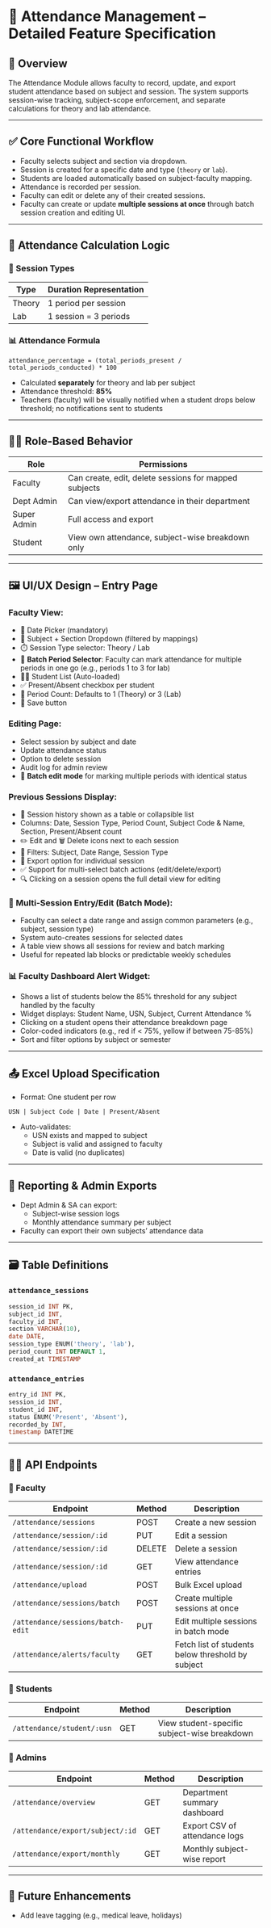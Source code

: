 # 📘 Attendance Management – Detailed Feature Specification

## 🧭 Overview
The Attendance Module allows faculty to record, update, and export student attendance based on subject and session. The system supports session-wise tracking, subject-scope enforcement, and separate calculations for theory and lab attendance.

---

## ✅ Core Functional Workflow
- Faculty selects subject and section via dropdown.
- Session is created for a specific date and type (`theory` or `lab`).
- Students are loaded automatically based on subject-faculty mapping.
- Attendance is recorded per session.
- Faculty can edit or delete any of their created sessions.
- Faculty can create or update **multiple sessions at once** through batch session creation and editing UI.

---

## 🧪 Attendance Calculation Logic

### 🧾 Session Types
| Type    | Duration Representation |
|---------|--------------------------|
| Theory  | 1 period per session     |
| Lab     | 1 session = 3 periods    |

### 📊 Attendance Formula
```
attendance_percentage = (total_periods_present / total_periods_conducted) * 100
```
- Calculated **separately** for theory and lab per subject
- Attendance threshold: **85%**
- Teachers (faculty) will be visually notified when a student drops below threshold; no notifications sent to students

---

## 👨‍🏫 Role-Based Behavior
| Role         | Permissions |
|--------------|-------------|
| Faculty      | Can create, edit, delete sessions for mapped subjects |
| Dept Admin   | Can view/export attendance in their department |
| Super Admin  | Full access and export |
| Student      | View own attendance, subject-wise breakdown only |

---

## 🖼️ UI/UX Design – Entry Page
### Faculty View:
- 📅 Date Picker (mandatory)
- 📘 Subject + Section Dropdown (filtered by mappings)
- ⏱️ Session Type selector: Theory / Lab
- 🔁 **Batch Period Selector**: Faculty can mark attendance for multiple periods in one go (e.g., periods 1 to 3 for lab)
- 🧑‍🎓 Student List (Auto-loaded)
- ✅ Present/Absent checkbox per student
- 🔢 Period Count: Defaults to 1 (Theory) or 3 (Lab)
- 💾 Save button

### Editing Page:
- Select session by subject and date
- Update attendance status
- Option to delete session
- Audit log for admin review
- 🔁 **Batch edit mode** for marking multiple periods with identical status

### Previous Sessions Display:
- 📜 Session history shown as a table or collapsible list
- Columns: Date, Session Type, Period Count, Subject Code & Name, Section, Present/Absent count
- ✏️ Edit and 🗑️ Delete icons next to each session
- 📅 Filters: Subject, Date Range, Session Type
- 🧾 Export option for individual session
- ✅ Support for multi-select batch actions (edit/delete/export)
- 🔍 Clicking on a session opens the full detail view for editing

### 📑 Multi-Session Entry/Edit (Batch Mode):
- Faculty can select a date range and assign common parameters (e.g., subject, session type)
- System auto-creates sessions for selected dates
- A table view shows all sessions for review and batch marking
- Useful for repeated lab blocks or predictable weekly schedules

### 📊 Faculty Dashboard Alert Widget:
- Shows a list of students below the 85% threshold for any subject handled by the faculty
- Widget displays: Student Name, USN, Subject, Current Attendance %
- Clicking on a student opens their attendance breakdown page
- Color-coded indicators (e.g., red if < 75%, yellow if between 75-85%)
- Sort and filter options by subject or semester

---

## 📤 Excel Upload Specification
- Format: One student per row
```
USN | Subject Code | Date | Present/Absent
```
- Auto-validates:
  - USN exists and mapped to subject
  - Subject is valid and assigned to faculty
  - Date is valid (no duplicates)

---

## 📅 Reporting & Admin Exports
- Dept Admin & SA can export:
  - Subject-wise session logs
  - Monthly attendance summary per subject
- Faculty can export their own subjects’ attendance data

---

## 🗃️ Table Definitions

### `attendance_sessions`
```sql
session_id INT PK,
subject_id INT,
faculty_id INT,
section VARCHAR(10),
date DATE,
session_type ENUM('theory', 'lab'),
period_count INT DEFAULT 1,
created_at TIMESTAMP
```

### `attendance_entries`
```sql
entry_id INT PK,
session_id INT,
student_id INT,
status ENUM('Present', 'Absent'),
recorded_by INT,
timestamp DATETIME
```

---

## 🧑‍💻 API Endpoints

### 🔹 Faculty
| Endpoint | Method | Description |
|----------|--------|-------------|
| `/attendance/sessions` | POST | Create a new session |
| `/attendance/session/:id` | PUT | Edit a session |
| `/attendance/session/:id` | DELETE | Delete a session |
| `/attendance/session/:id` | GET | View attendance entries |
| `/attendance/upload` | POST | Bulk Excel upload |
| `/attendance/sessions/batch` | POST | Create multiple sessions at once |
| `/attendance/sessions/batch-edit` | PUT | Edit multiple sessions in batch mode |
| `/attendance/alerts/faculty` | GET | Fetch list of students below threshold by subject |

### 🔹 Students
| Endpoint | Method | Description |
|----------|--------|-------------|
| `/attendance/student/:usn` | GET | View student-specific subject-wise breakdown |

### 🔹 Admins
| Endpoint | Method | Description |
|----------|--------|-------------|
| `/attendance/overview` | GET | Department summary dashboard |
| `/attendance/export/subject/:id` | GET | Export CSV of attendance logs |
| `/attendance/export/monthly` | GET | Monthly subject-wise report |

---

## 🔮 Future Enhancements
- Add leave tagging (e.g., medical leave, holidays)
